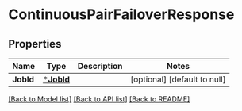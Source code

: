 # ContinuousPairFailoverResponse

## Properties
Name | Type | Description | Notes
------------ | ------------- | ------------- | -------------
**JobId** | [***JobId**](JobId.md) |  | [optional] [default to null]

[[Back to Model list]](../README.md#documentation-for-models) [[Back to API list]](../README.md#documentation-for-api-endpoints) [[Back to README]](../README.md)

